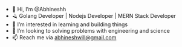 - 👋 Hi, I’m @Abhineshh
- 🪒 Golang Developer | Nodejs Developer | MERN Stack Developer
- 💞️ I’m interested in learning and building things
- 👀 I’m looking to solving problems with engineering and science
- 📫 Reach me via abhineshwill@gmail.com

<!---
Abhineshh/Abhineshh is a ✨ special ✨ repository because its `README.md` (this file) appears on your GitHub profile.
You can click the Preview link to take a look at your changes.
--->
